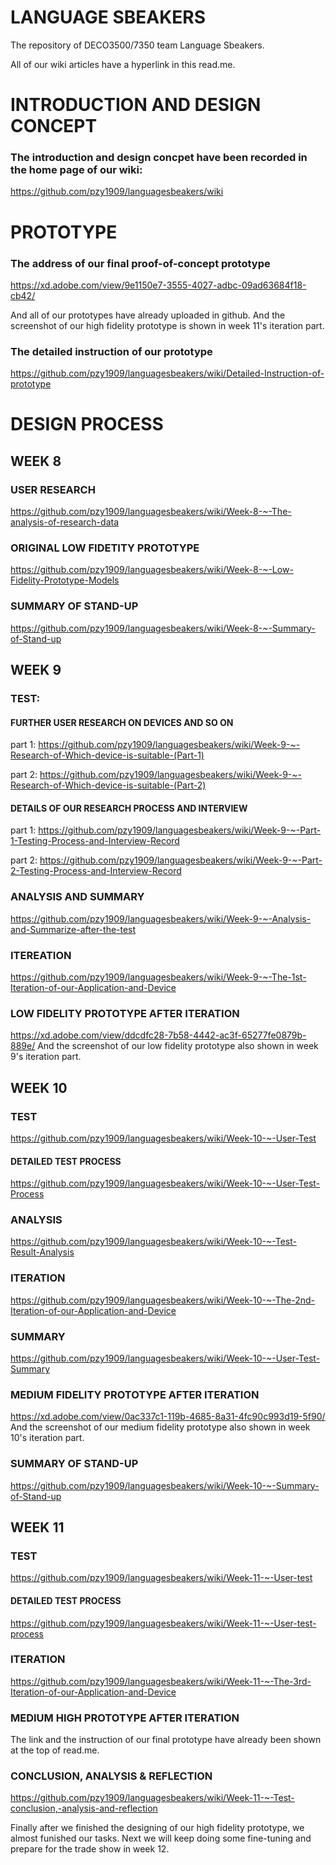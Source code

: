 # LANGUAGE SBEAKERS
The repository of DECO3500/7350 team Language Sbeakers.

All of our wiki articles have a hyperlink in this read.me.

# INTRODUCTION AND DESIGN CONCEPT
### The introduction and design concpet have been recorded in the home page of our wiki:
https://github.com/pzy1909/languagesbeakers/wiki

# PROTOTYPE
### The address of our final proof-of-concept prototype
https://xd.adobe.com/view/9e1150e7-3555-4027-adbc-09ad63684f18-cb42/

And all of our prototypes have already uploaded in github. And the screenshot of our high fidelity prototype is shown in week 11's iteration part.
### The detailed instruction of our prototype
https://github.com/pzy1909/languagesbeakers/wiki/Detailed-Instruction-of-prototype


# DESIGN PROCESS
## WEEK 8
### USER RESEARCH
https://github.com/pzy1909/languagesbeakers/wiki/Week-8-~-The-analysis-of-research-data
### ORIGINAL LOW FIDETITY PROTOTYPE
https://github.com/pzy1909/languagesbeakers/wiki/Week-8-~-Low-Fidelity-Prototype-Models
### SUMMARY OF STAND-UP
https://github.com/pzy1909/languagesbeakers/wiki/Week-8-~-Summary-of-Stand-up

## WEEK 9
### TEST:
#### FURTHER USER RESEARCH ON DEVICES AND SO ON
part 1: https://github.com/pzy1909/languagesbeakers/wiki/Week-9-~-Research-of-Which-device-is-suitable-(Part-1)

part 2: https://github.com/pzy1909/languagesbeakers/wiki/Week-9-~-Research-of-Which-device-is-suitable-(Part-2)
#### DETAILS OF OUR RESEARCH PROCESS AND INTERVIEW
part 1: https://github.com/pzy1909/languagesbeakers/wiki/Week-9-~-Part-1-Testing-Process-and-Interview-Record

part 2: https://github.com/pzy1909/languagesbeakers/wiki/Week-9-~-Part-2-Testing-Process-and-Interview-Record
### ANALYSIS AND SUMMARY
https://github.com/pzy1909/languagesbeakers/wiki/Week-9-~-Analysis-and-Summarize-after-the-test
### ITEREATION
https://github.com/pzy1909/languagesbeakers/wiki/Week-9-~-The-1st-Iteration-of-our-Application-and-Device
### LOW FIDELITY PROTOTYPE AFTER ITERATION
https://xd.adobe.com/view/ddcdfc28-7b58-4442-ac3f-65277fe0879b-889e/
And the screenshot of our low fidelity prototype also shown in week 9's iteration part.

## WEEK 10
### TEST
https://github.com/pzy1909/languagesbeakers/wiki/Week-10-~-User-Test
#### DETAILED TEST PROCESS
https://github.com/pzy1909/languagesbeakers/wiki/Week-10-~-User-Test-Process
### ANALYSIS
https://github.com/pzy1909/languagesbeakers/wiki/Week-10-~-Test-Result-Analysis
### ITERATION
https://github.com/pzy1909/languagesbeakers/wiki/Week-10-~-The-2nd-Iteration-of-our-Application-and-Device
### SUMMARY
https://github.com/pzy1909/languagesbeakers/wiki/Week-10-~-User-Test-Summary
### MEDIUM FIDELITY PROTOTYPE AFTER ITERATION
https://xd.adobe.com/view/0ac337c1-119b-4685-8a31-4fc90c993d19-5f90/
And the screenshot of our medium fidelity prototype also shown in week 10's iteration part.
### SUMMARY OF STAND-UP
https://github.com/pzy1909/languagesbeakers/wiki/Week-10-~-Summary-of-Stand-up

## WEEK 11
### TEST
https://github.com/pzy1909/languagesbeakers/wiki/Week-11-~-User-test
#### DETAILED TEST PROCESS
https://github.com/pzy1909/languagesbeakers/wiki/Week-11-~-User-test-process
### ITERATION
https://github.com/pzy1909/languagesbeakers/wiki/Week-11-~-The-3rd-Iteration-of-our-Application-and-Device
### MEDIUM HIGH PROTOTYPE AFTER ITERATION
The link and the instruction of our final prototype have already been shown at the top of read.me.
### CONCLUSION, ANALYSIS & REFLECTION
https://github.com/pzy1909/languagesbeakers/wiki/Week-11-~-Test-conclusion,-analysis-and-reflection
 
Finally after we finished the designing of our high fidelity prototype, we almost funished our tasks. Next we will keep doing some fine-tuning and prepare for the trade show in week 12.





